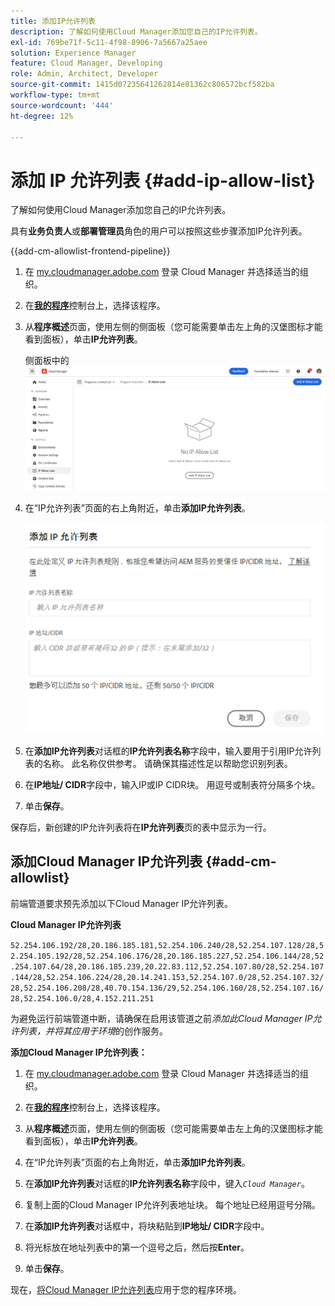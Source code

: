 ```yaml
---
title: 添加IP允许列表
description: 了解如何使用Cloud Manager添加您自己的IP允许列表。
exl-id: 769be71f-5c11-4f98-8906-7a5667a25aee
solution: Experience Manager
feature: Cloud Manager, Developing
role: Admin, Architect, Developer
source-git-commit: 1415d07235641262814e81362c806572bcf582ba
workflow-type: tm+mt
source-wordcount: '444'
ht-degree: 12%

---
```



# 添加 IP 允许列表 {#add-ip-allow-list}

了解如何使用Cloud Manager添加您自己的IP允许列表。

具有&#x200B;**业务负责人**&#x200B;或&#x200B;**部署管理员**&#x200B;角色的用户可以按照这些步骤添加IP允许列表。

{{add-cm-allowlist-frontend-pipeline}}

1. 在 [my.cloudmanager.adobe.com](https://my.cloudmanager.adobe.com/) 登录 Cloud Manager 并选择适当的组织。

1. 在&#x200B;**[我的程序](/help/implementing/cloud-manager/navigation.md#my-programs)**&#x200B;控制台上，选择该程序。

1. 从&#x200B;**程序概述**&#x200B;页面，使用左侧的侧面板（您可能需要单击左上角的汉堡图标才能看到面板），单击&#x200B;**IP允许列表**。

   侧面板中的![IP允许列表选项](/help/implementing/cloud-manager/assets/ip-allow-list/ip-allow-list-create.png)

1. 在“IP允许列表”页面的右上角附近，单击&#x200B;**添加IP允许列表**。

   ![“添加 IP 允许列表”对话框](/help/implementing/cloud-manager/assets/ip-allow-list/ip-allow-list-create02.png)

1. 在&#x200B;**添加IP允许列表**&#x200B;对话框的&#x200B;**IP允许列表名称**&#x200B;字段中，输入要用于引用IP允许列表的名称。 此名称仅供参考。 请确保其描述性足以帮助您识别列表。

1. 在&#x200B;**IP地址/ CIDR**&#x200B;字段中，输入IP或IP CIDR块。 用逗号或制表符分隔多个块。

1. 单击&#x200B;**保存**。

保存后，新创建的IP允许列表将在&#x200B;**IP允许列表**&#x200B;页的表中显示为一行。

## 添加Cloud Manager IP允许列表 {#add-cm-allowlist}

前端管道要求预先添加以下Cloud Manager IP允许列表。

**Cloud Manager IP允许列表**

`52.254.106.192/28,20.186.185.181,52.254.106.240/28,52.254.107.128/28,52.254.105.192/28,52.254.106.176/28,20.186.185.227,52.254.106.144/28,52.254.107.64/28,20.186.185.239,20.22.83.112,52.254.107.80/28,52.254.107.144/28,52.254.106.224/28,20.14.241.153,52.254.107.0/28,52.254.107.32/28,52.254.106.208/28,40.70.154.136/29,52.254.106.160/28,52.254.107.16/28,52.254.106.0/28,4.152.211.251`

为避免运行前端管道中断，请确保在启用该管道之前&#x200B;*添加此Cloud Manager IP允许列表，并将其应用于环境*&#x200B;的创作服务。

**添加Cloud Manager IP允许列表：**

1. 在 [my.cloudmanager.adobe.com](https://my.cloudmanager.adobe.com/) 登录 Cloud Manager 并选择适当的组织。

1. 在&#x200B;**[我的程序](/help/implementing/cloud-manager/navigation.md#my-programs)**&#x200B;控制台上，选择该程序。

1. 从&#x200B;**程序概述**&#x200B;页面，使用左侧的侧面板（您可能需要单击左上角的汉堡图标才能看到面板），单击&#x200B;**IP允许列表**。

1. 在“IP允许列表”页面的右上角附近，单击&#x200B;**添加IP允许列表**。

1. 在&#x200B;**添加IP允许列表**&#x200B;对话框的&#x200B;**IP允许列表名称**&#x200B;字段中，键入&#x200B;*`Cloud Manager`*。

1. 复制上面的Cloud Manager IP允许列表地址块。 每个地址已经用逗号分隔。

1. 在&#x200B;**添加IP允许列表**&#x200B;对话框中，将块粘贴到&#x200B;**IP地址/ CIDR**&#x200B;字段中。

1. 将光标放在地址列表中的第一个逗号之后，然后按&#x200B;**Enter**。

1. 单击&#x200B;**保存**。

现在，[将Cloud Manager IP允许列表](/help/implementing/cloud-manager/ip-allow-lists/apply-allow-list.md)应用于您的程序环境。



